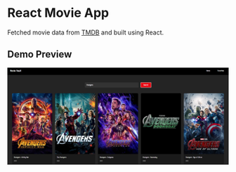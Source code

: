 # React Movie App
Fetched movie data from [TMDB](https://www.themoviedb.org/?language=en-AU) and built using React. <br>

## Demo Preview 
![demo](./src/assets/image-1.png)
